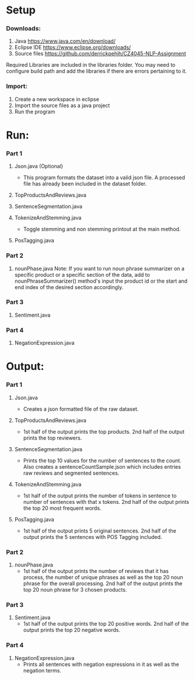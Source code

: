 # Setup

### Downloads:
1) Java https://www.java.com/en/download/
2) Eclipse IDE https://www.eclipse.org/downloads/
3) Source files https://github.com/derrickpehjh/CZ4045-NLP-Assignment

Required Libraries are included in the libraries folder. You may need to configure build path and add the libraries if there are errors pertaining to it.

### Import:
1) Create a new workspace in eclipse
2) Import the source files as a java project
3) Run the program

# Run:
### Part 1
1) Json.java (Optional)
    - This program formats the dataset into a valid json file. A processed file has already been included in the dataset folder.
  
2) TopProductsAndReviews.java

3) SentenceSegmentation.java

4) TokenizeAndStemming.java
    - Toggle stemming and non stemming printout at the main method.
  
5) PosTagging.java

### Part 2
1) nounPhase.java
Note: If you want to run noun phrase summarizer on a specific product or a specific section of the data, add to nounPhraseSummarizer() method's input
   the product id or the start and end index of the desired section accordingly. 

### Part 3
1) Sentiment.java

### Part 4
1) NegationExpression.java

# Output:
### Part 1
1) Json.java
    - Creates a json formatted file of the raw dataset.
  
2) TopProductsAndReviews.java
    - 1st half of the output prints the top products. 2nd half of the output prints the top reviewers.
  
3) SentenceSegmentation.java
    - Prints the top 10 values for the number of sentences to the count. Also creates a sentenceCountSample.json which includes entries raw reviews and segmented sentences.
  
4) TokenizeAndStemming.java
    - 1st half of the output prints the number of tokens in sentence to number of sentences with that x tokens. 2nd half of the output prints the top 20 most frequent words.
  
5) PosTagging.java
    - 1st half of the output prints 5 original sentences. 2nd half of the output prints the 5 sentences with POS Tagging included.

### Part 2
1) nounPhase.java
    - 1st half of the output prints the number of reviews that it has process, the number of unique phrases as well as the top 20 noun phrase for the overall processing. 2nd half of the output prints the top 20 noun phrase for 3 chosen products.

### Part 3
1) Sentiment.java
    - 1st half of the output prints the top 20 positive words. 2nd half of the output prints the top 20 negative words.

### Part 4
1) NegationExpression.java
    - Prints all sentences with negation expressions in it as well as the negation terms.
